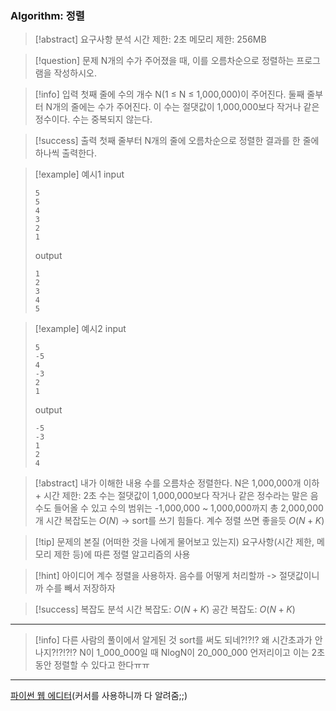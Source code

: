 ### Algorithm: 정렬

> [!abstract] 요구사항 분석
> 시간 제한: 2초
> 메모리 제한: 256MB

> [!question] 문제
> N개의 수가 주어졌을 때, 이를 오름차순으로 정렬하는 프로그램을 작성하시오.

> [!info] 입력
> 첫째 줄에 수의 개수 N(1 ≤ N ≤ 1,000,000)이 주어진다. 둘째 줄부터 N개의 줄에는 수가 주어진다. 이 수는 절댓값이 1,000,000보다 작거나 같은 정수이다. 수는 중복되지 않는다.

> [!success] 출력
> 첫째 줄부터 N개의 줄에 오름차순으로 정렬한 결과를 한 줄에 하나씩 출력한다.

> [!example] 예시1
> input
>
> ```
> 5
> 5
> 4
> 3
> 2
> 1
> ```
>
> output
>
> ```
> 1
> 2
> 3
> 4
> 5
> ```

> [!example] 예시2
> input
>
> ```
> 5
> -5
> 4
> -3
> 2
> 1
> ```
>
> output
>
> ```
> -5
> -3
> 1
> 2
> 4
> ```

> [!abstract] 내가 이해한 내용
> 수를 오름차순 정렬한다.
> N은 1,000,000개 이하 + 시간 제한: 2초
> 수는 절댓값이 1,000,000보다 작거나 같은 정수라는 말은 음수도 들어올 수 있고
> 수의 범위는 -1,000,000 ~ 1,000,000까지 총 2,000,000개
> 시간 복잡도는 $O(N)$ -> sort를 쓰기 힘들다.
> 계수 정렬 쓰면 좋을듯 $O(N + K)$

> [!tip] 문제의 본질 (어떠한 것을 나에게 물어보고 있는지)
> 요구사항(시간 제한, 메모리 제한 등)에 따른 정렬 알고리즘의 사용

> [!hint] 아이디어
> 계수 정렬을 사용하자.
> 음수를 어떻게 처리할까 -> 절댓값이니까 수를 빼서 저장하자

> [!success] 복잡도 분석
> 시간 복잡도: $O(N + K)$
> 공간 복잡도: $O(N + K)$

---

> [!info] 다른 사람의 풀이에서 알게된 것
> sort를 써도 되네?!?!? 왜 시간초과가 안나지?!?!?!?
> N이 1_000_000일 때 NlogN이 20_000_000 언저리이고 이는 2초 동안 정렬할 수 있다고 한다ㅠㅠ

---

[파이썬 웹 에디터](https://www.onlineide.pro/playground/python?utm_source=online-python&utm_medium=navbar&utm_campaign=onlineidepro)(커서를 사용하니까 다 알려줌;;)
